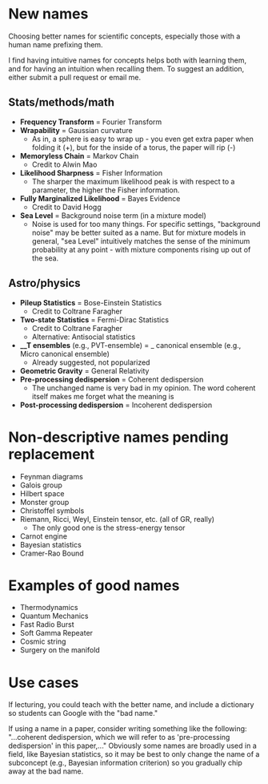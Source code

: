 # New names
Choosing better names for scientific concepts, especially those with a human name prefixing them.

I find having intuitive names for concepts helps both with learning them, and for having an intuition when recalling them. To suggest an addition, either submit a pull request or email me.

## Stats/methods/math

- **Frequency Transform** = Fourier Transform
- **Wrapability** = Gaussian curvature
    - As in, a sphere is easy to wrap up - you even get extra paper when folding it (+), but for the inside of a torus, the paper will rip (-)
- **Memoryless Chain** = Markov Chain
    - Credit to Alwin Mao
- **Likelihood Sharpness** = Fisher Information
    - The sharper the maximum likelihood peak is with respect to a parameter, the higher the Fisher information.
- **Fully Marginalized Likelihood** = Bayes Evidence
    - Credit to David Hogg
- **Sea Level** = Background noise term (in a mixture model)
    - Noise is used for too many things. For specific settings, "background noise" may be better suited as a name. But for mixture models in general, "sea Level" intuitively matches the sense of the minimum probability at any point - with mixture components rising up out of the sea.

## Astro/physics

- **Pileup Statistics** = Bose-Einstein Statistics
    - Credit to Coltrane Faragher
- **Two-state Statistics** = Fermi-Dirac Statistics
    - Credit to Coltrane Faragher
    - Alternative: Antisocial statistics
- **\_\_T ensembles** (e.g., PVT-ensemble) = \_ canonical ensemble (e.g., Micro canonical ensemble)
    - Already suggested, not popularized
- **Geometric Gravity** = General Relativity
- **Pre-processing dedispersion** = Coherent dedispersion
    - The unchanged name is very bad in my opinion. The word coherent itself makes me forget what the meaning is
- **Post-processing dedispersion** = Incoherent dedispersion


# Non-descriptive names pending replacement

- Feynman diagrams
- Galois group
- Hilbert space
- Monster group
- Christoffel symbols
- Riemann, Ricci, Weyl, Einstein tensor, etc. (all of GR, really)
    - The only good one is the stress-energy tensor
- Carnot engine
- Bayesian statistics
- Cramer-Rao Bound

# Examples of good names

- Thermodynamics
- Quantum Mechanics
- Fast Radio Burst
- Soft Gamma Repeater
- Cosmic string
- Surgery on the manifold

# Use cases

If lecturing, you could teach with the better name, and include a dictionary so students can Google with the "bad name."

If using a name in a paper, consider writing something like the following: "...coherent dedispersion, which we will refer to as 'pre-processing dedispersion' in this paper,..." Obviously some names are broadly used in a field, like Bayesian statistics, so it may be best to only change the name of a subconcept (e.g., Bayesian information criterion) so you gradually chip away at the bad name.
